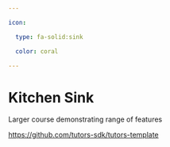 ```yaml
---

icon: 

  type: fa-solid:sink

  color: coral

---
```


# Kitchen Sink

Larger course demonstrating range of features

https://github.com/tutors-sdk/tutors-template